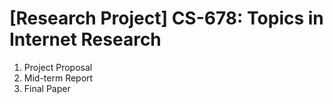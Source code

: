 # [Research Project] CS-678: Topics in Internet Research

1. Project Proposal
2. Mid-term Report
3. Final Paper
